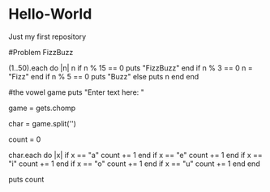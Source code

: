 # Hello-World
Just my first repository

#Problem FizzBuzz

(1..50).each do |n|
n
  if n % 15 == 0
  puts "FizzBuzz"
  end
  if n % 3 == 0
  n = "Fizz"
  end
  if n % 5 == 0 
  puts "Buzz"
  else puts n
  end
end


#the vowel game
puts "Enter text here: "

game = gets.chomp


char = game.split('')

count = 0

char.each do |x|
  if x == "a"
  count += 1
  end
  if x == "e"
  count += 1
  end
  if x == "i"
  count += 1
  end
  if x == "o"
  count += 1
  end
  if x == "u"
  count += 1
  end
end

puts count

